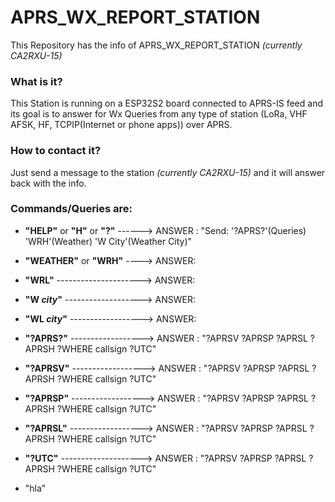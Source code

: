 # APRS_WX_REPORT_STATION

This Repository has the info of APRS_WX_REPORT_STATION *(currently CA2RXU-15)*

### What is it?
This Station is running on a ESP32S2 board connected to APRS-IS feed and its goal is to answer for Wx Queries from any type of station (LoRa, VHF AFSK, HF, TCPIP(Internet or phone apps)) over APRS.

### How to contact it?
Just send a message to the station *(currently CA2RXU-15)* and it will answer back with the info.


### Commands/Queries are:

- **"HELP"** or **"H"** or **"?"** ------> ANSWER : "Send: '?APRS?'(Queries) 'WRH'(Weather) 'W City'(Weather City)"

- **"WEATHER"** or **"WRH"** ----> ANSWER: 

- **"WRL"** ---------------------> ANSWER: 

- **"W *city*"** -------------------> ANSWER:

- **"WL *city*"** ------------------> ANSWER: 
  
- **"?APRS?"** ------------------> ANSWER : "?APRSV ?APRSP ?APRSL ?APRSH ?WHERE callsign ?UTC"
  
- **"?APRSV"** ------------------> ANSWER : "?APRSV ?APRSP ?APRSL ?APRSH ?WHERE callsign ?UTC"
  
- **"?APRSP"** ------------------> ANSWER : "?APRSV ?APRSP ?APRSL ?APRSH ?WHERE callsign ?UTC"
  
- **"?APRSL"** ------------------> ANSWER : "?APRSV ?APRSP ?APRSL ?APRSH ?WHERE callsign ?UTC"
  
- **"?UTC"** --------------------> ANSWER : "?APRSV ?APRSP ?APRSL ?APRSH ?WHERE callsign ?UTC"



- "hla"
